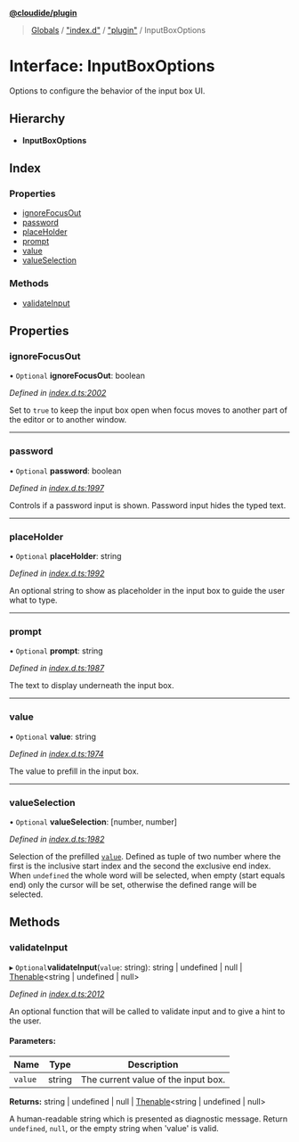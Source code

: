 **[@cloudide/plugin](../README.md)**

> [Globals](../README.md) / ["index.d"](../modules/_index_d_.md) / ["plugin"](../modules/_index_d_._plugin_.md) / InputBoxOptions

# Interface: InputBoxOptions

Options to configure the behavior of the input box UI.

## Hierarchy

* **InputBoxOptions**

## Index

### Properties

* [ignoreFocusOut](_index_d_._plugin_.inputboxoptions.md#ignorefocusout)
* [password](_index_d_._plugin_.inputboxoptions.md#password)
* [placeHolder](_index_d_._plugin_.inputboxoptions.md#placeholder)
* [prompt](_index_d_._plugin_.inputboxoptions.md#prompt)
* [value](_index_d_._plugin_.inputboxoptions.md#value)
* [valueSelection](_index_d_._plugin_.inputboxoptions.md#valueselection)

### Methods

* [validateInput](_index_d_._plugin_.inputboxoptions.md#validateinput)

## Properties

### ignoreFocusOut

• `Optional` **ignoreFocusOut**: boolean

*Defined in [index.d.ts:2002](https://github.com/shuyaqian/cloudide-plugin-api/blob/6d83fa1/index.d.ts#L2002)*

Set to `true` to keep the input box open when focus moves to another part of the editor or to another window.

___

### password

• `Optional` **password**: boolean

*Defined in [index.d.ts:1997](https://github.com/shuyaqian/cloudide-plugin-api/blob/6d83fa1/index.d.ts#L1997)*

Controls if a password input is shown. Password input hides the typed text.

___

### placeHolder

• `Optional` **placeHolder**: string

*Defined in [index.d.ts:1992](https://github.com/shuyaqian/cloudide-plugin-api/blob/6d83fa1/index.d.ts#L1992)*

An optional string to show as placeholder in the input box to guide the user what to type.

___

### prompt

• `Optional` **prompt**: string

*Defined in [index.d.ts:1987](https://github.com/shuyaqian/cloudide-plugin-api/blob/6d83fa1/index.d.ts#L1987)*

The text to display underneath the input box.

___

### value

• `Optional` **value**: string

*Defined in [index.d.ts:1974](https://github.com/shuyaqian/cloudide-plugin-api/blob/6d83fa1/index.d.ts#L1974)*

The value to prefill in the input box.

___

### valueSelection

• `Optional` **valueSelection**: [number, number]

*Defined in [index.d.ts:1982](https://github.com/shuyaqian/cloudide-plugin-api/blob/6d83fa1/index.d.ts#L1982)*

Selection of the prefilled [`value`](#InputBoxOptions.value). Defined as tuple of two number where the
first is the inclusive start index and the second the exclusive end index. When `undefined` the whole
word will be selected, when empty (start equals end) only the cursor will be set,
otherwise the defined range will be selected.

## Methods

### validateInput

▸ `Optional`**validateInput**(`value`: string): string \| undefined \| null \| [Thenable](_index_d_.thenable.md)\<string \| undefined \| null>

*Defined in [index.d.ts:2012](https://github.com/shuyaqian/cloudide-plugin-api/blob/6d83fa1/index.d.ts#L2012)*

An optional function that will be called to validate input and to give a hint
to the user.

#### Parameters:

Name | Type | Description |
------ | ------ | ------ |
`value` | string | The current value of the input box. |

**Returns:** string \| undefined \| null \| [Thenable](_index_d_.thenable.md)\<string \| undefined \| null>

A human-readable string which is presented as diagnostic message.
Return `undefined`, `null`, or the empty string when 'value' is valid.
